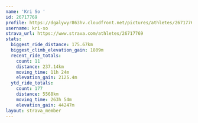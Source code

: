 ```yaml
---
name: 'Kri So '
id: 26717769
profile: https://dgalywyr863hv.cloudfront.net/pictures/athletes/26717769/7761026/14/large.jpg
username: kri-so
strava_url: https://www.strava.com/athletes/26717769
stats:
  biggest_ride_distance: 175.67km
  biggest_climb_elevation_gain: 1809m
  recent_ride_totals:
    count: 11
    distance: 237.14km
    moving_time: 11h 24m
    elevation_gain: 2125.4m
  ytd_ride_totals:
    count: 177
    distance: 5568km
    moving_time: 263h 54m
    elevation_gain: 44247m
layout: strava_member
--- 
```

